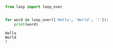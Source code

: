 ``` python

from loop import loop_over


for word in loop_over(['Hello', 'World', '!']):
    print(word)
```

``` console
Hello
World
!
```
